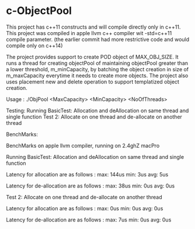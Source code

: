 # c-ObjectPool

This project has c++11 constructs and will compile directly only in c++11. This project was compiled in apple llvm c++ compiler wit -std=c++11 compile parameter. (the earlier commit had more restrictive code and would compile only on c++14)

The project provides support to create POD object of MAX_OBJ_SIZE. It runs a thread for creating objectPool of maintaining objectPool greater than a lower threshold, m_minCapacity,  by batching the object creation in size of m_maxCapacity everytime it needs to create more objects. The project also uses placement new and delete operation to support templatized object creation.

Usage : ./ObjPool  \<MaxCapacity\>  \<MinCapacity\>  \<NoOfThreads\>

Testing: 
Running BasicTest: Allocation and deAllocation on same thread and single function
Test 2: Allocate on one thread and de-allocate on another thread

BenchMarks:

BenchMarks on apple llvm compiler, running on 2.4ghZ macPro

Running BasicTest: Allocation and deAllocation on same thread and single function

Latency for allocation  are as follows :  max: 144us        min: 3us       avg: 5us

Latency for de-allocation  are as follows :  max: 38us      min: 0us        avg: 0us

Test 2: Allocate on one thread and de-allocate on another thread

Latency for allocation  are as follows :  max: 0us      min: 0us        avg: 0us

Latency for de-allocation  are as follows :  max: 7us       min: 0us        avg: 0us
